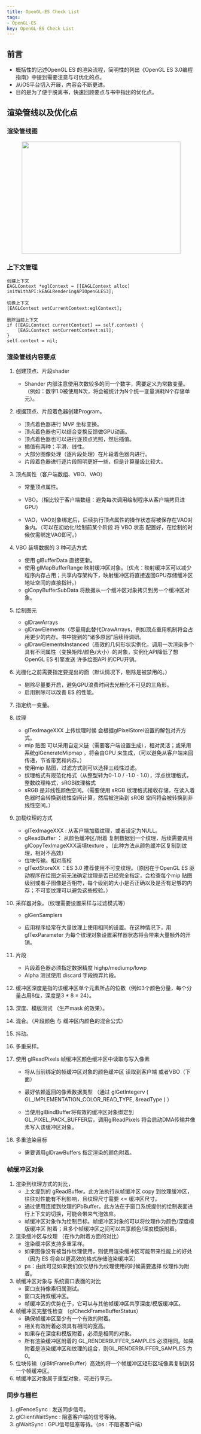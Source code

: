 ```yaml
---
title: OpenGL-ES Check List
tags:
- OpenGL-ES
key: OpenGL-ES Check List
---
```


## 前言

- 概括性的记述OpenGL ES 的渲染流程，简明性的列出《OpenGL ES 3.0编程指南》中提到需要注意与可优化的点。
- 从iOS平台切入开展，内容会不断更进。
- 目的是为了便于脱离书，快速回顾要点与书中指出的优化点。

## 渲染管线以及优化点

### 渲染管线图

<center>
<img src ="/assets/article/OpenGL-ES-pipelining.png" width="424" height="300.0" />
</center>

### 上下文管理

```
创建上下文
EAGLContext *eglContext = [[EAGLContext alloc] initWithAPI:kEAGLRenderingAPIOpenGLES3];

切换上下文
[EAGLContext setCurrentContext:eglContext];

删除当前上下文
if ([EAGLContext currentContext] == self.context) {
    [EAGLContext setCurrentContext:nil];
}
self.context = nil;
```

### 渲染管线内容要点

1. 创建顶点、片段shader

   - Shander 内部注意使用次数较多的同一个数字，需要定义为常数变量。（例如：数字1.0被使用N次，将会被统计为N个统一变量消耗N个存储单元）。

2. 根据顶点、片段着色器创建Program。

   - 顶点着色器进行 MVP 坐标变换。
   - 顶点着色器也可以结合变换反馈做GPU动画。
   - 顶点着色器也可以进行逐顶点光照，然后插值。
   - 插值有两种：平滑、线性。
   - 大部分图像处理（逐片段处理）在片段着色器内进行。
   - 片段着色器进行逐片段照明更好一些，但是计算量级比较大。

3. 顶点属性（客户端数组、VBO、VAO）

   - 常量顶点属性。

   - VBO。（相比较于客户端数组：避免每次调用绘制程序从客户端拷贝进GPU）
   - VAO，VAO对象绑定后，后续执行顶点属性的操作状态将被保存在VAO对象内。（可以在初始化/绘制前某个阶段 将 VBO 状态 配置好，在绘制的时候仅需绑定VAO即可。）

4. VBO 装填数据的 3 种可选方式

   - 使用 glBufferData 直接更新。
   - 使用 glMapBufferRange 映射缓冲区对象。（优点：映射缓冲区可以减少程序内存占用；共享内存架构下，映射缓冲区将直接返回GPU存储缓冲区地址空间的直接指针。）
   - glCopyBufferSubData 将数据从一个缓冲区对象拷贝到另一个缓冲区对象。

5. 绘制图元

   - glDrawArrays
   - glDrawElements（尽量用此替代DrawArrays，例如顶点重用机制将会占用更少的内存。书中提到的“诸多原因”后续待调研。
   - glDrawElementsInstanced（高效的几何形状实例化，调用一次渲染多个具有不同属性（变换矩阵/颜色/大小）的对象，实例化API降低了想 OpenGL ES 引擎发送 许多绘图API 的CPU开销。

6. 光栅化之前需要指定要提出的面（默认情况下，剔除是被禁用的。）

   - 剔除尽量要开启，避免GPU浪费时间去光栅化不可见的三角形。
   - 启用剔除可以改善 ES 的性能。

7. 指定统一变量。

8. 纹理

   - glTexImageXXX 上传纹理时候 会根据glPixelStorei设置的解包对齐方式。
   - mip 贴图 可以采用自定义链（需要客户端设置生成），相对灵活；或采用系统glGenerateMipmap ，将会由GPU 来生成，（可以避免从客户端来回传递，节省带宽和内存。）
   - 使用mip 贴图，过滤方式则可以选择三线性过滤。
   - 纹理格式有规范化格式（从整型转为0-1.0 / -1.0 - 1.0），浮点纹理格式，整数纹理格式，sRGB纹理格式
   - sRGB 是非线性颜色空间。（需要使用 sRGB 纹理格式接收存储，在读入着色器时会转换到线性空间计算，然后被渲染到 sRGB 空间将会被转换到非线性空间。）

9. 加载纹理的方式

   - glTexImageXXX : 从客户端加载纹理，或者设定为NULL。
   - gReadBuffer ： 从颜色缓冲区/附着 复制数据到一个纹理，后续需要调用glCopyTexImageXXX装填texture 。（此种方法从颜色缓冲区复制到纹理，相对不高效）
   - 位块传输。相对高校
   - glTextStoreXX ：ES 3.0 推荐使用不可变纹理。（原因在于OpenGL ES 驱动程序在绘图之前无法确定纹理是否已经完全指定，会检查每个mip 贴图级别或者子图像是否相符，每个级别的大小是否正确以及是否有足够的内存；不可变纹理可以避免这些校验。）

10. 采样器对象。（纹理需要设置采样与过滤模式等）

    - glGenSamplers 

    - 应用程序经常在大量纹理上使用相同的设置。在这种情况下，用glTexParameter 为每个纹理对象设置采样器状态将会带来大量额外的开销。

11. 片段

    - 片段着色器必须指定数据精度 highp/mediump/lowp
    - Alpha 测试使用 discard 字段抛弃片段。

12. 缓冲区深度是指的该缓冲区单个元素所占的位数（例如3个颜色分量，每个分量占用8位，深度是3 * 8 = 24）。

13. 深度、模版测试 （生产mask 的效果）。

14. 混合。（片段颜色 与 缓冲区内颜色的混合公式）

15. 抖动。

16. 多重采样。

17. 使用 glReadPixels 帧缓冲区颜色缓冲区中读取与写入像素 

    - 将从当前绑定的帧缓冲区对象的颜色缓冲区 读取到客户端 或者VBO（下面）

    - 最好依赖返回的像素数据类型 （通过 glGetIntegerv ( GL_IMPLEMENTATION_COLOR_READ_TYPE, &readType ) ）
    - 当使用glBindBuffer将有效的缓冲区对象绑定到 GL_PIXEL_PACK_BUFFER后，调用glReadPixels 将会启动DMA传输并像素写入该缓冲区对象。

18. 多重渲染目标

    - 需要调用glDrawBuffers 指定渲染的颜色附着。

### 帧缓冲区对象

1. 渲染到纹理方式的对比，
   - 上文提到的 gReadBuffer。此方法执行从帧缓冲区 copy 到纹理缓冲区，往往对性能有不利影响，且纹理尺寸需要 <= 缓冲区尺寸。
   - 通过使用连接到纹理的PbBuffer。此方法在于窗口系统提供的绘制表面进行上下文的切换，可能会带来气泡效应。
   - 帧缓冲区对象作为绘制目标。帧缓冲区对象的可以将纹理作为颜色/深度模版缓冲区 附着；且多个帧缓冲区之间可以共享颜色/深度模版附着。
2. 渲染缓冲区与纹理 （在作为附着方面的对比）
   - 渲染缓冲区支持多重采样。
   - 如果图像没有被当作纹理使用，则使用渲染缓冲区可能带来性能上的好处（因为 ES 将会以更高效的格式存储渲染缓冲区）
   - ps：由此可见如果我们仅仅想作为纹理使用的时候需要选择 纹理作为附着。
3. 帧缓冲区对象与 系统窗口表面的对比
   - 窗口支持像素归属测试。
   - 窗口支持双缓冲区。
   - 帧缓冲区的优势在于，它可以与其他帧缓冲区共享深度/模版缓冲区。
4. 帧缓冲区完整性检查 （glCheckFrameBufferStatus）
   - 确保帧缓冲区至少有一个有效的附着。
   - 相关有效附着必须具有相同的宽高。
   - 如果存在深度和模版附着，必须是相同的对象。
   - 所有渲染缓冲区附着的 GL_RENDERBUFFER_SAMPLES 必须相同。如果附着是渲染缓冲区和纹理的组合，则GL_RENDERBUFFER_SAMPLES 为0。
5. 位块传输（glBlitFrameBuffer）高效的将一个帧缓冲区矩形区域像素复制到另一个帧缓冲区。
6. 帧缓冲区对象属于重型对象，可进行享元。

### 同步与栅栏

1. glFenceSync : 发送同步信号。
2. glClientWaitSync : 阻塞客户端的信号等待。
3. glWaitSync : GPU信号阻塞等待。（ps : 不阻塞客户端）
